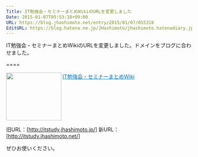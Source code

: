 ```yaml
---
Title: IT勉強会・セミナーまとめWikiのURLを変更しました
Date: 2015-01-07T05:53:18+09:00
URL: https://blog.jhashimoto.net/entry/2015/01/07/055318
EditURL: https://blog.hatena.ne.jp/JHashimoto/jhashimoto.hatenadiary.jp/atom/entry/8454420450079305268
---
```


IT勉強会・セミナーまとめWikiのURLを変更しました。ドメインをブログに合わせました。

====

<a href="http://itstudy.jhashimoto.net/index.php?title=%E3%83%A1%E3%82%A4%E3%83%B3%E3%83%9A%E3%83%BC%E3%82%B8" target="_blank"><img class="alignleft" align="left" border="0" src="http://capture.heartrails.com/150x130/shadow?http://itstudy.jhashimoto.net/index.php?title=%E3%83%A1%E3%82%A4%E3%83%B3%E3%83%9A%E3%83%BC%E3%82%B8" alt="" width="150" height="130" /></a><a style="color:#0070C5;" href="http://itstudy.jhashimoto.net/index.php?title=%E3%83%A1%E3%82%A4%E3%83%B3%E3%83%9A%E3%83%BC%E3%82%B8" target="_blank">IT勉強会・セミナーまとめWiki</a><a href="http://b.hatena.ne.jp/entry/http://itstudy.jhashimoto.net/index.php?title=%E3%83%A1%E3%82%A4%E3%83%B3%E3%83%9A%E3%83%BC%E3%82%B8" target="_blank"><img border="0" src="http://b.hatena.ne.jp/entry/image/http://itstudy.jhashimoto.net/index.php?title=%E3%83%A1%E3%82%A4%E3%83%B3%E3%83%9A%E3%83%BC%E3%82%B8" alt="" /></a><br style="clear:both;" />

旧URL：[http://itstudy.jhashimoto.jp/]
新URL：[http://itstudy.jhashimoto.net/]

ぜひお使いください。
